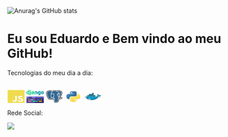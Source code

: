 
![Anurag's GitHub stats](https://github-readme-stats.vercel.app/api?username=edummap4412&show_icons=true&theme=merko)

<h1>Eu sou Eduardo e Bem vindo ao meu GitHub!</h1>
<p>Tecnologias do meu dia a dia:</p>  
<div style="display: inline_block"><br>
  <img align="center" height="30" width="40"  title="JavaScript" src="https://raw.githubusercontent.com/devicons/devicon/master/icons/javascript/javascript-plain.svg">
  <img align="center" height="30" width="40"  title="Django"  src="img/django.png">
  <img align="center" height="30" width="40"  title="PostgreSQL" src="https://raw.githubusercontent.com/devicons/devicon/master/icons/postgresql/postgresql-original.svg">
  <img align="center" height="30" width="40"  title="Python" src="https://raw.githubusercontent.com/devicons/devicon/master/icons/python/python-original.svg">
  <img align="center" height="30" width="40"  title="Docker" src="https://raw.githubusercontent.com/devicons/devicon/master/icons/docker/docker-original.svg">
</div>
<p>Rede Social:</p>
<div> 
  <a href="https://www.linkedin.com/in/eduardo-michael404110208/" target="_blank"><img src="https://img.shields.io/badge/-LinkedIn-%230077B5?style=for-the-badge&logo=linkedin&logoColor=white" target="_blank"></a> 
</div>
